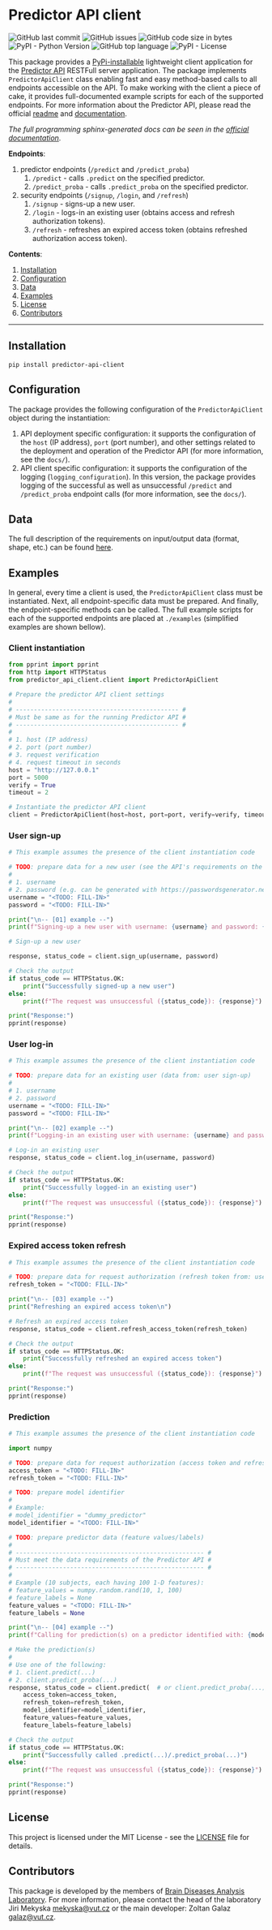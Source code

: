 # Predictor API client

![GitHub last commit](https://img.shields.io/github/last-commit/BDALab/predictor-api-client)
![GitHub issues](https://img.shields.io/github/issues/BDALab/predictor-api-client)
![GitHub code size in bytes](https://img.shields.io/github/languages/code-size/BDALab/predictor-api-client)
![PyPI - Python Version](https://img.shields.io/pypi/pyversions/predictor-api-client)
![GitHub top language](https://img.shields.io/github/languages/top/BDALab/predictor-api-client)
![PyPI - License](https://img.shields.io/pypi/l/predictor-api-client)

This package provides a [PyPi-installable](https://pypi.org/project/predictor-api-client/) lightweight client application for the [Predictor API](https://github.com/BDALab/predictor-api/) RESTFull server application. The package implements `PredictorApiClient` class enabling fast and easy method-based calls to all endpoints accessible on the API. To make working with the client a piece of cake, it provides full-documented example scripts for each of the supported endpoints. For more information about the Predictor API, please read the official [readme](https://github.com/BDALab/predictor-api#readme) and [documentation](https://github.com/BDALab/predictor-api/tree/master/docs).

_The full programming sphinx-generated docs can be seen in the [official documentation](https://predictor-api-client.readthedocs.io/en/latest/)_.

**Endpoints**:
1. predictor endpoints (`/predict` and `/predict_proba`)
    1. `/predict` - calls `.predict` on the specified predictor.
    2. `/predict_proba` - calls `.predict_proba` on the specified predictor.
2. security endpoints (`/signup`, `/login`, and `/refresh`)
    1. `/signup` - signs-up a new user.
    2. `/login` - logs-in an existing user (obtains access and refresh authorization tokens).
    3. `/refresh` - refreshes an expired access token (obtains refreshed authorization access token).

**Contents**:
1. [Installation](#Installation)
2. [Configuration](#Configuration)
3. [Data](#Data)
4. [Examples](#Examples)
5. [License](#License)
6. [Contributors](#Contributors)

---

## Installation

```
pip install predictor-api-client
```

## Configuration

The package provides the following configuration of the `PredictorApiClient` object during the instantiation:
1. API deployment specific configuration: it supports the configuration of the `host` (IP address), `port` (port number), and other settings related to the deployment and operation of the Predictor API (for more information, see the `docs/`).
2. API client specific configuration: it supports the configuration of the logging (`logging_configuration`). In this version, the package provides logging of the successful as well as unsuccessful `/predict` and `/predict_proba` endpoint calls (for more information, see the `docs/`).

## Data

The full description of the requirements on input/output data (format, shape, etc.) can be found [here](https://github.com/BDALab/predictor-api#data).

## Examples

In general, every time a client is used, the `PredictorApiClient` class must be instantiated. Next, all endpoint-specific data must be prepared. And finally, the endpoint-specific methods can be called. The full example scripts for each of the supported endpoints are placed at `./examples` (simplified examples are shown bellow).

### Client instantiation

```python
from pprint import pprint
from http import HTTPStatus
from predictor_api_client.client import PredictorApiClient

# Prepare the predictor API client settings
#
# --------------------------------------------- #
# Must be same as for the running Predictor API #
# --------------------------------------------- #
#
# 1. host (IP address)
# 2. port (port number)
# 3. request verification
# 4. request timeout in seconds
host = "http://127.0.0.1"
port = 5000
verify = True
timeout = 2

# Instantiate the predictor API client
client = PredictorApiClient(host=host, port=port, verify=verify, timeout=timeout)
```

### User sign-up

```python
# This example assumes the presence of the client instantiation code

# TODO: prepare data for a new user (see the API's requirements on the password)
#
# 1. username
# 2. password (e.g. can be generated with https://passwordsgenerator.net/)
username = "<TODO: FILL-IN>"
password = "<TODO: FILL-IN>"

print("\n-- [01] example --")
print(f"Signing-up a new user with username: {username} and password: {password}\n")

# Sign-up a new user

response, status_code = client.sign_up(username, password)

# Check the output
if status_code == HTTPStatus.OK:
    print("Successfully signed-up a new user")
else:
    print(f"The request was unsuccessful ({status_code}): {response}")

print("Response:")
pprint(response)
```

### User log-in

```python
# This example assumes the presence of the client instantiation code

# TODO: prepare data for an existing user (data from: user sign-up)
#
# 1. username
# 2. password
username = "<TODO: FILL-IN>"
password = "<TODO: FILL-IN>"

print("\n-- [02] example --")
print(f"Logging-in an existing user with username: {username} and password: {password}\n")

# Log-in an existing user
response, status_code = client.log_in(username, password)

# Check the output
if status_code == HTTPStatus.OK:
    print("Successfully logged-in an existing user")
else:
    print(f"The request was unsuccessful ({status_code}): {response}")

print("Response:")
pprint(response)
```

### Expired access token refresh

```python
# This example assumes the presence of the client instantiation code

# TODO: prepare data for request authorization (refresh token from: user log-in)
refresh_token = "<TODO: FILL-IN>"

print("\n-- [03] example --")
print("Refreshing an expired access token\n")

# Refresh an expired access token
response, status_code = client.refresh_access_token(refresh_token)

# Check the output
if status_code == HTTPStatus.OK:
    print("Successfully refreshed an expired access token")
else:
    print(f"The request was unsuccessful ({status_code}): {response}")

print("Response:")
pprint(response)
```

### Prediction

```python
# This example assumes the presence of the client instantiation code

import numpy

# TODO: prepare data for request authorization (access token and refresh token)
access_token = "<TODO: FILL-IN>"
refresh_token = "<TODO: FILL-IN>"

# TODO: prepare model identifier
#
# Example:
# model_identifier = "dummy_predictor"
model_identifier = "<TODO: FILL-IN>"

# TODO: prepare predictor data (feature values/labels)
#
# ---------------------------------------------------- #
# Must meet the data requirements of the Predictor API #
# ---------------------------------------------------- #
#
# Example (10 subjects, each having 100 1-D features):
# feature_values = numpy.random.rand(10, 1, 100)
# feature_labels = None
feature_values = "<TODO: FILL-IN>"
feature_labels = None

print("\n-- [04] example --")
print(f"Calling for prediction(s) on a predictor identified with: {model_identifier}\n")

# Make the prediction(s)
#
# Use one of the following:
# 1. client.predict(...)
# 2. client.predict_proba(...)
response, status_code = client.predict(  # or client.predict_proba(...)
    access_token=access_token,
    refresh_token=refresh_token,
    model_identifier=model_identifier,
    feature_values=feature_values,
    feature_labels=feature_labels)

# Check the output
if status_code == HTTPStatus.OK:
    print("Successfully called .predict(...)/.predict_proba(...)")
else:
    print(f"The request was unsuccessful ({status_code}): {response}")

print("Response:")
pprint(response)
```

## License

This project is licensed under the MIT License - see the [LICENSE](LICENSE) file for details.

## Contributors

This package is developed by the members of [Brain Diseases Analysis Laboratory](http://bdalab.utko.feec.vutbr.cz/). For more information, please contact the head of the laboratory Jiri Mekyska <mekyska@vut.cz> or the main developer: Zoltan Galaz <galaz@vut.cz>.